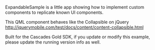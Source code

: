 ExpandableSample is a little app showing how to implement custom components to replicate known UI components.

This QML component behaves like the Collapsible on jQuery http://jquerymobile.com/test/docs/content/content-collapsible.html

Built for the Cascades Gold SDK, if you update or modify this example, please update the running version info as well.
